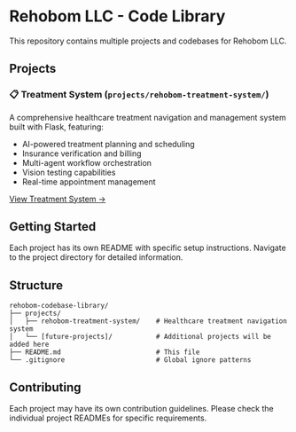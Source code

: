 # Rehobom LLC - Code Library

This repository contains multiple projects and codebases for Rehobom LLC.

## Projects

### 📋 Treatment System (`projects/rehobom-treatment-system/`)
A comprehensive healthcare treatment navigation and management system built with Flask, featuring:
- AI-powered treatment planning and scheduling
- Insurance verification and billing
- Multi-agent workflow orchestration
- Vision testing capabilities
- Real-time appointment management

[View Treatment System →](./projects/rehobom-treatment-system/)

## Getting Started

Each project has its own README with specific setup instructions. Navigate to the project directory for detailed information.

## Structure

```
rehobom-codebase-library/
├── projects/
│   ├── rehobom-treatment-system/    # Healthcare treatment navigation system
│   └── [future-projects]/           # Additional projects will be added here
├── README.md                        # This file
└── .gitignore                       # Global ignore patterns
```

## Contributing

Each project may have its own contribution guidelines. Please check the individual project READMEs for specific requirements. 